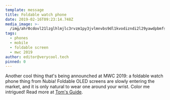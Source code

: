 ```yaml
---
template: message
title: Foldable watch phone
date: 2019-02-16T09:23:14.748Z
media_image: >-
  /img/ahr0cdovl21lzglhlmjlc3rvzm1py3jvlmnvbs9dl1kvodizndi2l29yawdpbmfsl051ymlhlufscghhlmpwzw-.jpg
tags:
  - phones
  - mobile
  - foldable screen
  - mwc 2019
author: editor@verycool.tech
pinned: 0
---
```

Another cool thing that's being announched at MWC 2019: a foldable watch phone thing from Nubia! Foldable OLED screens are slowly entering the market, and it is only natural to wear one around your wrist. Color me intrigued! Read more at [Tom's Guide](https://www.tomsguide.com/us/nubia-alpha-smart-watch-phone,news-29411.html).
